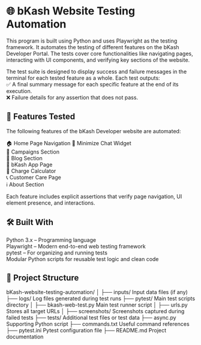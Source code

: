 # 🌐 bKash Website Testing Automation
This program is built using Python and uses Playwright as the testing framework. It automates the testing of different features on the bKash Developer Portal. The tests cover core functionalities like navigating pages, interacting with UI components, and verifying key sections of the website.

The test suite is designed to display success and failure messages in the terminal for each tested feature as a whole. Each test outputs:  
✅ A final summary message for each specific feature at the end of its execution.  
❌ Failure details for any assertion that does not pass.  

## 🚀 Features Tested
The following features of the bKash Developer website are automated:  

🏠 Home Page Navigation 
💬 Minimize Chat Widget  
📣 Campaigns Section  
📰 Blog Section  
📱 bKash App Page  
🧮 Charge Calculator  
📞 Customer Care Page  
ℹ️ About Section  

Each feature includes explicit assertions that verify page navigation, UI element presence, and interactions.  

## 🛠️ Built With
Python 3.x – Programming language  
Playwright – Modern end-to-end web testing framework  
pytest – For organizing and running tests  
Modular Python scripts for reusable test logic and clean code  

## 📂 Project Structure

bKash-website-testing-automation/ │ ├── inputs/ Input data files (if any) ├── logs/ Log files generated during test runs ├── pytest/ Main test scripts directory │ ├── bkash-web-test.py Main test runner script │ ├── urls.py Stores all target URLs │ ├── screenshots/ Screenshots captured during failed tests ├── tests/ Additional test files or test data ├── async.py Supporting Python script ├── commands.txt Useful command references ├── pytest.ini Pytest configuration file ├── README.md Project documentation



